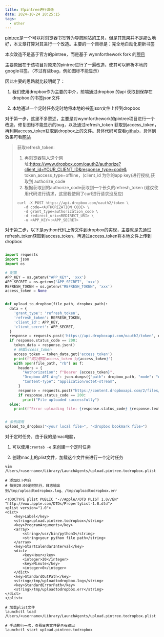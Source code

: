 ```yaml
---
title: 对pintree进行改造
date: 2024-10-24 20:25:15
tags:
  - other
---
```


[pintree](https://github.com/Pintree-io/pintree)是一个可以将浏览器书签转为导航网站的工具，但是其效果并不是那么地好，本文章打算对其进行一个改造。主要的一个目标是：完全地自动化更新书签

本次改造不是基于官方的pintree，而是基于
wynnforthework fork 的[项目](https://github.com/wynnforthework/pintree/tree/gh-pages)

主要原因在于该项目对原来的pintree进行了一遍改造，使其可以解析本地的google书签。（不过有些bug，例如图标不能显示）

因此主要的思路就比较明朗了：

1. 我们使用dropbox作为主要的中介，前端通过dropbox 的api 获取到保存在dropbox 的书签json文件
   
2. 本地通过一个定时任务定时地将本地的书签json文件上传到dropbox




对于第一步，这里不多赘述，主要是对wynnforthework的pintree项目进行一个改造，修复图标不能显示的bug，以及通过refresh_token 获取到access_token，再利用access_token获取到dropbox上的文件。具体代码可查看[github](https://github.com/left0ver/pintree)，具体到效果可看[网站](https://pintree.leftover.cn/)

> 获取refresh_token: 
> 
> 1. 再浏览器输入这个网址:https://www.dropbox.com/oauth2/authorize?client_id=YOUR_CLIENT_ID&response_type=code& token_access_type=offline，(client_id 为你的app key)进行授权,获取到 authorize_code
> 2. 根据获取到的authorize_code获取到一个长久的refresh_token (建议使用代码进行请求，这里我使用了curl进行请求没反应)
> ```shell
>curl -X POST https://api.dropbox.com/oauth2/token \
>    -d code=<AUTHORIZATION_CODE> \
>    -d grant_type=authorization_code \
>    -d redirect_uri=<REDIRECT_URI> \
>    -u <APP_KEY>:<APP_SECRET>
> ```

对于第二步，以下是python代码上传文件到dropbox的实现，主要就是先通过refresh_token获取到access_token，再通过access_token将本地文件上传到dropbox


```python

import requests
import json
import os

# 配置
APP_KEY = os.getenv("APP_KEY", 'xxx')
APP_SECRET = os.getenv("APP_SECRET", 'xxx')
REFRESH_TOKEN = os.getenv("REFRESH_TOKEN", 'xxx')
access_token = None


def upload_to_dropbox(file_path, dropbox_path):
  data = {
    'grant_type': 'refresh_token',
    'refresh_token': REFRESH_TOKEN,
    'client_id': APP_KEY,
    'client_secret': APP_SECRET,
  }
  response = requests.post('https://api.dropboxapi.com/oauth2/token', data=data)
  if response.status_code == 200:
    token_data = response.json()
    # 获取access_token
    access_token = token_data.get('access_token')
    print(f"成功获取access_token 为{access_token}")
    with open(file_path, "rb") as f:
      headers = {
        "Authorization": f"Bearer {access_token}",
        "Dropbox-API-Arg": json.dumps({"path": dropbox_path, "mode": "overwrite"}),
        "Content-Type": "application/octet-stream",
      }
      response = requests.post("https://content.dropboxapi.com/2/files/upload", headers=headers, data=f)
      if response.status_code == 200:
        print("File uploaded successfully")
  else:
    print(f"Error uploading file: {response.status_code} {response.text}")


# 示例调用
upload_to_dropbox("<your local file>", "<dropbox bookmark file>")

```

对于定时任务，由于我的是mac电脑，
1. 可以使用`crontab -e` 来创建一个定时任务

2. 创建mac上的plist文件，加载这个文件来进行一个定时任务

```shell
vim /Users/<username>/Library/LaunchAgents/upload.pintree.todropbox.plist

# 添加以下内容
# 每天20:00定时执行，日志输出到/tmp/uploadtodropbox.log、/tmp/uploadtodropbox.err

<!DOCTYPE plist PUBLIC "-//Apple//DTD PLIST 1.0//EN" "http://www.apple.com/DTDs/PropertyList-1.0.dtd">
<plist version="1.0">
<dict>
    <key>Label</key>
    <string>upload.pintree.todropbox</string>
    <key>ProgramArguments</key>
    <array>
        <string>/usr/bin/python3</string>
        <string>your python file path</string>
    </array>
    <key>StartCalendarInterval</key>
    <dict>
        <key>Hour</key>
        <integer>20</integer>
        <key>Minute</key>
        <integer>0</integer>
    </dict>
    <key>StandardOutPath</key>
    <string>/tmp/uploadtodropbox.log</string>
    <key>StandardErrorPath</key>
    <string>/tmp/uploadtodropbox.err</string>
</dict>
</plist>

# 加载plist文件
launchctl load /Users/<username>/Library/LaunchAgents/upload.pintree.todropbox.plist

# 手动执行一次，查看日志文件是否有输出
launchctl start upload.pintree.todropbox
```


